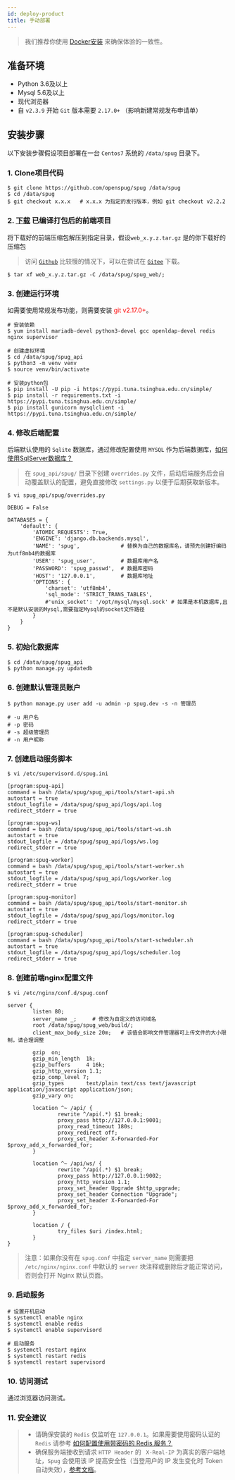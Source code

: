 ```yaml
---
id: deploy-product
title: 手动部署
---
```


> 我们推荐你使用 [Docker安装](/docs/install-docker) 来确保体验的一致性。

## 准备环境

- Python 3.6及以上
- Mysql 5.6及以上
- 现代浏览器
- 自 `v2.3.9` 开始 `Git` 版本需要 `2.17.0+` （影响新建常规发布申请单）

## 安装步骤
以下安装步骤假设项目部署在一台 `Centos7` 系统的 `/data/spug` 目录下。

### 1. Clone项目代码
```shell script
$ git clone https://github.com/openspug/spug /data/spug
$ cd /data/spug
$ git checkout x.x.x   # x.x.x 为指定的发行版本，例如 git checkout v2.2.2 
```

### 2. [下载](https://github.com/openspug/spug/releases) 已编译打包后的前端项目
将下载好的前端压缩包解压到指定目录，假设`web_x.y.z.tar.gz` 是的你下载好的压缩包
> 访问 [`Github`](https://github.com/openspug/spug/releases) 比较慢的情况下，可以在尝试在 [`Gitee`](https://gitee.com/openspug/spug/releases) 下载。
```
$ tar xf web_x.y.z.tar.gz -C /data/spug/spug_web/;
```

### 3. 创建运行环境
如需要使用常规发布功能，则需要安装 <font color="red">git v2.17.0+</font>。
```shell script
# 安装依赖
$ yum install mariadb-devel python3-devel gcc openldap-devel redis nginx supervisor

# 创建虚拟环境
$ cd /data/spug/spug_api
$ python3 -m venv venv
$ source venv/bin/activate

# 安装python包
$ pip install -U pip -i https://pypi.tuna.tsinghua.edu.cn/simple/
$ pip install -r requirements.txt -i https://pypi.tuna.tsinghua.edu.cn/simple/
$ pip install gunicorn mysqlclient -i https://pypi.tuna.tsinghua.edu.cn/simple/
```

### 4. 修改后端配置
后端默认使用的 `Sqlite` 数据库，通过修改配置使用 `MYSQL` 作为后端数据库，[如何使用SqlServer数据库？](/docs/install-error#%E4%BD%BF%E7%94%A8-sqlserver-%E6%95%B0%E6%8D%AE%E5%BA%93)
> 在 `spug_api/spug/` 目录下创建 `overrides.py` 文件，启动后端服务后会自动覆盖默认的配置，避免直接修改 `settings.py` 以便于后期获取新版本。
```shell script
$ vi spug_api/spug/overrides.py

DEBUG = False

DATABASES = {
    'default': {
        'ATOMIC_REQUESTS': True,
        'ENGINE': 'django.db.backends.mysql',
        'NAME': 'spug',             # 替换为自己的数据库名，请预先创建好编码为utf8mb4的数据库
        'USER': 'spug_user',        # 数据库用户名
        'PASSWORD': 'spug_passwd',  # 数据库密码
        'HOST': '127.0.0.1',        # 数据库地址
        'OPTIONS': {
            'charset': 'utf8mb4',
            'sql_mode': 'STRICT_TRANS_TABLES',
            #'unix_socket': '/opt/mysql/mysql.sock' # 如果是本机数据库,且不是默认安装的Mysql,需要指定Mysql的socket文件路径
        }
    }
}
```

### 5. 初始化数据库
```shell script
$ cd /data/spug/spug_api
$ python manage.py updatedb
````
### 6. 创建默认管理员账户
```shell script
$ python manage.py user add -u admin -p spug.dev -s -n 管理员

# -u 用户名
# -p 密码
# -s 超级管理员
# -n 用户昵称
```

### 7. 创建启动服务脚本
```shell script
$ vi /etc/supervisord.d/spug.ini

[program:spug-api]
command = bash /data/spug/spug_api/tools/start-api.sh
autostart = true
stdout_logfile = /data/spug/spug_api/logs/api.log
redirect_stderr = true

[program:spug-ws]
command = bash /data/spug/spug_api/tools/start-ws.sh
autostart = true
stdout_logfile = /data/spug/spug_api/logs/ws.log
redirect_stderr = true

[program:spug-worker]
command = bash /data/spug/spug_api/tools/start-worker.sh
autostart = true
stdout_logfile = /data/spug/spug_api/logs/worker.log
redirect_stderr = true

[program:spug-monitor]
command = bash /data/spug/spug_api/tools/start-monitor.sh
autostart = true
stdout_logfile = /data/spug/spug_api/logs/monitor.log
redirect_stderr = true

[program:spug-scheduler]
command = bash /data/spug/spug_api/tools/start-scheduler.sh
autostart = true
stdout_logfile = /data/spug/spug_api/logs/scheduler.log
redirect_stderr = true

```

### 8. 创建前端nginx配置文件
```
$ vi /etc/nginx/conf.d/spug.conf

server {
        listen 80;
        server_name _;     # 修改为自定义的访问域名
        root /data/spug/spug_web/build/;
        client_max_body_size 20m;   # 该值会影响文件管理器可上传文件的大小限制，请合理调整

        gzip  on;
	    gzip_min_length  1k;
	    gzip_buffers     4 16k;
	    gzip_http_version 1.1;
	    gzip_comp_level 7;
	    gzip_types       text/plain text/css text/javascript application/javascript application/json;
        gzip_vary on;

        location ^~ /api/ {
                rewrite ^/api(.*) $1 break;
                proxy_pass http://127.0.0.1:9001;
                proxy_read_timeout 180s;
                proxy_redirect off;
                proxy_set_header X-Forwarded-For $proxy_add_x_forwarded_for;
        }

        location ^~ /api/ws/ {
                rewrite ^/api(.*) $1 break;
                proxy_pass http://127.0.0.1:9002;
                proxy_http_version 1.1;
                proxy_set_header Upgrade $http_upgrade;
                proxy_set_header Connection "Upgrade";
                proxy_set_header X-Forwarded-For $proxy_add_x_forwarded_for;
        }

        location / {
                try_files $uri /index.html;
        }
}
```
> 注意：如果你没有在 `spug.conf` 中指定 `server_name` 则需要把 `/etc/nginx/nginx.conf` 中默认的 `server` 块注释或删除后才能正常访问，
> 否则会打开 Nginx 默认页面。

### 9. 启动服务
```shell script
# 设置开机启动
$ systemctl enable nginx
$ systemctl enable redis
$ systemctl enable supervisord

# 启动服务
$ systemctl restart nginx
$ systemctl restart redis
$ systemctl restart supervisord
```

### 10. 访问测试
通过浏览器访问测试。


### 11. 安全建议
> - 请确保安装的 `Redis` 仅监听在 `127.0.0.1`。如果需要使用密码认证的 `Redis` 请参考 [如何配置使用带密码的 Redis 服务？](/docs/install-error/#%E5%A6%82%E4%BD%95%E9%85%8D%E7%BD%AE%E4%BD%BF%E7%94%A8%E5%B8%A6%E5%AF%86%E7%A0%81%E7%9A%84-redis-%E6%9C%8D%E5%8A%A1%EF%BC%9F)
> - 确保服务端接收到请求 `HTTP Header` 的 ` X-Real-IP` 为真实的客户端地址，`Spug` 会使用该 IP 提高安全性（当登用户的 IP 发生变化时 Token 自动失效），[参考文档](/docs/practice)。
